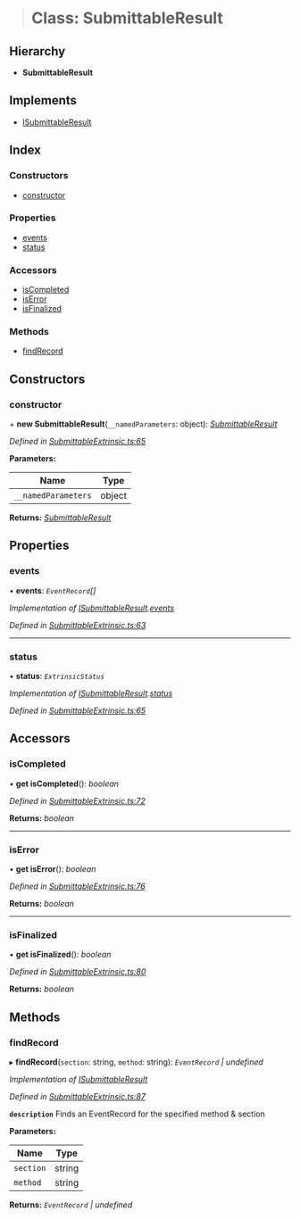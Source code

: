 > # Class: SubmittableResult

## Hierarchy

* **SubmittableResult**

## Implements

* [ISubmittableResult](../interfaces/_submittableextrinsic_.isubmittableresult.md)

## Index

### Constructors

* [constructor](_submittableextrinsic_.submittableresult.md#constructor)

### Properties

* [events](_submittableextrinsic_.submittableresult.md#events)
* [status](_submittableextrinsic_.submittableresult.md#status)

### Accessors

* [isCompleted](_submittableextrinsic_.submittableresult.md#iscompleted)
* [isError](_submittableextrinsic_.submittableresult.md#iserror)
* [isFinalized](_submittableextrinsic_.submittableresult.md#isfinalized)

### Methods

* [findRecord](_submittableextrinsic_.submittableresult.md#findrecord)

## Constructors

###  constructor

\+ **new SubmittableResult**(`__namedParameters`: object): *[SubmittableResult](_submittableextrinsic_.submittableresult.md)*

*Defined in [SubmittableExtrinsic.ts:65](https://github.com/polkadot-js/api/blob/98cffea/packages/api/src/SubmittableExtrinsic.ts#L65)*

**Parameters:**

Name | Type |
------ | ------ |
`__namedParameters` | object |

**Returns:** *[SubmittableResult](_submittableextrinsic_.submittableresult.md)*

## Properties

###  events

• **events**: *`EventRecord`[]*

*Implementation of [ISubmittableResult](../interfaces/_submittableextrinsic_.isubmittableresult.md).[events](../interfaces/_submittableextrinsic_.isubmittableresult.md#events)*

*Defined in [SubmittableExtrinsic.ts:63](https://github.com/polkadot-js/api/blob/98cffea/packages/api/src/SubmittableExtrinsic.ts#L63)*

___

###  status

• **status**: *`ExtrinsicStatus`*

*Implementation of [ISubmittableResult](../interfaces/_submittableextrinsic_.isubmittableresult.md).[status](../interfaces/_submittableextrinsic_.isubmittableresult.md#status)*

*Defined in [SubmittableExtrinsic.ts:65](https://github.com/polkadot-js/api/blob/98cffea/packages/api/src/SubmittableExtrinsic.ts#L65)*

## Accessors

###  isCompleted

• **get isCompleted**(): *boolean*

*Defined in [SubmittableExtrinsic.ts:72](https://github.com/polkadot-js/api/blob/98cffea/packages/api/src/SubmittableExtrinsic.ts#L72)*

**Returns:** *boolean*

___

###  isError

• **get isError**(): *boolean*

*Defined in [SubmittableExtrinsic.ts:76](https://github.com/polkadot-js/api/blob/98cffea/packages/api/src/SubmittableExtrinsic.ts#L76)*

**Returns:** *boolean*

___

###  isFinalized

• **get isFinalized**(): *boolean*

*Defined in [SubmittableExtrinsic.ts:80](https://github.com/polkadot-js/api/blob/98cffea/packages/api/src/SubmittableExtrinsic.ts#L80)*

**Returns:** *boolean*

## Methods

###  findRecord

▸ **findRecord**(`section`: string, `method`: string): *`EventRecord` | undefined*

*Implementation of [ISubmittableResult](../interfaces/_submittableextrinsic_.isubmittableresult.md)*

*Defined in [SubmittableExtrinsic.ts:87](https://github.com/polkadot-js/api/blob/98cffea/packages/api/src/SubmittableExtrinsic.ts#L87)*

**`description`** Finds an EventRecord for the specified method & section

**Parameters:**

Name | Type |
------ | ------ |
`section` | string |
`method` | string |

**Returns:** *`EventRecord` | undefined*